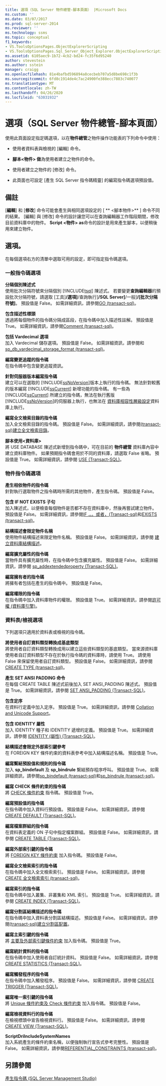 ```yaml
---
title: 選項（SQL Server 物件總管-腳本頁面） |Microsoft Docs
ms.custom: ''
ms.date: 03/07/2017
ms.prod: sql-server-2014
ms.reviewer: ''
ms.technology: ssms
ms.topic: conceptual
f1_keywords:
- VS.ToolsOptionsPages.ObjectExplorerScripting
- VS.ToolsOptionsPages.Sql_Server_Object_Explorer.ObjectExplorerScripting
ms.assetid: 6105aec9-1b72-4cb2-bd24-fc35f6d95240
author: stevestein
ms.author: sstein
manager: craigg
ms.openlocfilehash: 81e4bafbd596894a8cecbeb707a5d8be698c1f3b
ms.sourcegitcommit: 6fd8c1914de4c7ac24900fe388ecc7883c740077
ms.translationtype: MT
ms.contentlocale: zh-TW
ms.lasthandoff: 04/26/2020
ms.locfileid: "63031932"
---
```

# <a name="options-sql-server-object-explorer-scripting-page"></a>選項（SQL Server 物件總管-腳本頁面）
  使用此頁面設定指定碼選項，以在**物件總管**之物件操作功能表的下列命令中使用：  
  
-   使用者資料表與檢視的 [編輯]  命令。  
  
-   **腳本\<物件> 做**為使用者建立之物件的命令。  
  
-   使用者建立之物件的 [修改]  命令。  
  
-   此頁面也可設定 [產生 SQL Server 指令碼精靈]  的編寫指令碼選項預設值。  
  
## <a name="remarks"></a>備註  
 [**編輯**] 和 [**修改**] 命令可能會產生與相同選項設定的 [ ** \<腳本物件>** ] 命令不同的結果。 [編輯]  與 [修改]  命令的設計讓您可以在查詢編輯器工作階段期間，修改目前資料庫中的物件。 **Script \<物件> as**命令的設計是用來產生腳本，以便稍後用來建立物件。  
  
## <a name="options"></a>選項。  
 在每個選項右方的清單中選取可用的設定，即可指定指令碼選項。  
  
### <a name="general-scripting-options"></a>一般指令碼選項  
 **分隔個別陳述式**  
 使用批次分隔符號來分隔個別 [!INCLUDE[tsql](../../includes/tsql-md.md)] 陳述式。 若要變更**查詢編輯器**的預設批次分隔符號，請選取 [工具]****/選項]****/查詢執行]****/SQL Server]****/一般]****/[批次分隔符號]****。 預設值是 False。 如需詳細資訊，請參閱[GO &#40;transact-sql&#41;](/sql/t-sql/language-elements/sql-server-utilities-statements-go)。  
  
 **包含描述性標頭**  
 透過將每個物件的指令碼分隔成區段，在指令碼中加入描述性註解。 預設值是 True。 如需詳細資訊，請參閱[Comment &#40;transact-sql&#41;](/sql/t-sql/language-elements/comment-transact-sql)。  
  
 **包括 Vardecimal 選項**  
 加入 Vardecimal 儲存選項。 預設值是 False。 如需詳細資訊，請參閱和[sp_db_vardecimal_storage_format &#40;transact-sql&#41;](/sql/relational-databases/system-stored-procedures/sp-db-vardecimal-storage-format-transact-sql)。  
  
 **編寫變更追蹤的指令碼**  
 在指令碼中包含變更追蹤資訊。  
  
 **針對伺服器版本編寫指令碼**  
 建立可以在選取的 [!INCLUDE[ssNoVersion](../../../includes/ssnoversion-md.md)]版本上執行的指令碼。 無法針對較舊的版本編寫 [!INCLUDE[ssCurrent](../../../includes/sscurrent-md.md)] 新增功能的指令碼。 有一些為 [!INCLUDE[ssCurrent](../../../includes/sscurrent-md.md)] 所建立的指令碼，無法在執行舊版 [!INCLUDE[ssNoVersion](../../../includes/ssnoversion-md.md)]的伺服器上執行，也無法在 [資料庫相容性層級設定](/sql/t-sql/statements/alter-database-transact-sql-compatibility-level)資料庫上執行。  
  
 **編寫全文檢索目錄的指令碼**  
 加入全文檢索目錄的指令碼。 預設值是 False。 如需詳細資訊，請參閱[&#40;transact-sql&#41;建立全文檢索目錄](/sql/t-sql/statements/create-fulltext-catalog-transact-sql)。  
  
 **腳本使用\<資料庫>**  
 將 USE DATABASE 陳述式新增到指令碼中，可在目前的 **物件總管** 資料庫內容中建立資料庫物件。 如果預期指令碼會用於不同的資料庫，請選取 False 省略。 預設值是 True。 如需詳細資訊，請參閱 [USE &#40;Transact-SQL&#41;](/sql/t-sql/language-elements/use-transact-sql)。  
  
### <a name="object-scripting-options"></a>物件指令碼選項  
 **產生相依物件的指令碼**  
 針對執行選取物件之指令碼時所需的其他物件，產生指令碼。 預設值是 False。  
  
 **包含 IF NOT EXISTS 子句**  
 加入陳述式，以便檢查每個物件是否都不存在資料庫中，然後再嘗試建立物件。 預設值是 False。 如需詳細資訊，請參閱[IF .。。或者，&#40;Transact-sql&#41;](/sql/t-sql/language-elements/if-else-transact-sql)和[EXISTS &#40;transact-sql&#41;](/sql/t-sql/language-elements/exists-transact-sql)。  
  
 **結構描述會限定物件名稱**  
 使用物件結構描述來限定物件名稱。 預設值是 False。 如需詳細資訊，請參閱 [建立資料庫結構描述](../../relational-databases/security/authentication-access/create-a-database-schema.md)。  
  
 **編寫擴充屬性的指令碼**  
 當物件具有擴充屬性時，在指令碼中包含擴充屬性。 預設值是 False。 如需詳細資訊，請參閱 [sp_addextendedproperty &#40;Transact-SQL&#41;](/sql/relational-databases/system-stored-procedures/sp-addextendedproperty-transact-sql)。  
  
 **編寫擁有者的指令碼**  
 將擁有者包括在產生的指令碼中。 預設值是 False。  
  
 **編寫權限的指令碼**  
 在指令碼中加入資料庫物件的權限。 預設值是 True。 如需詳細資訊，請參閱[許可權 &#40;資料庫引擎&#41;](../../relational-databases/security/permissions-database-engine.md)。  
  
### <a name="tableview-options"></a>資料表/檢視選項  
 下列選項只適用於資料表或檢視的指令碼。  
  
 **將使用者自訂資料類型轉換成基底類型**  
 將使用者自訂資料類型轉換成用以建立這些資料類型的基底類型。 當來源資料庫使用者自訂資料類型不存在於執行指令碼的資料庫時，請使用 True。 請使用 False 來保留使用者自訂資料類型。 預設值是 False。 如需詳細資訊，請參閱[CREATE TYPE &#40;transact-sql&#41;](/sql/t-sql/statements/create-type-transact-sql)。  
  
 **產生 SET ANSI PADDING 命令**  
 在每個 CREATE TABLE 陳述式前後加入 SET ANSI_PADDING 陳述式。 預設值是 True。 如需詳細資訊，請參閱 [SET ANSI_PADDING &#40;Transact-SQL&#41;](/sql/t-sql/statements/set-ansi-padding-transact-sql)。  
  
 **包含定序**  
 在資料行定義中加入定序。 預設值是 True。 如需詳細資訊，請參閱 [Collation and Unicode Support](../../relational-databases/collations/collation-and-unicode-support.md)。  
  
 **包含 IDENTITY 屬性**  
 加入 IDENTITY 種子和 IDENTITY 遞增的定義。 預設值是 True。 如需詳細資訊，請參閱 [IDENTITY &#40;屬性&#41; &#40;Transact-SQL&#41;](/sql/t-sql/statements/create-table-transact-sql-identity-property)。  
  
 **結構描述會限定外部索引鍵參考**  
 在 FOREIGN KEY 條件約束的資料表參考中加入結構描述名稱。 預設值是 True。  
  
 **編寫繫結預設值和規則的指令碼**  
 加入 **sp_bindefault** 及 **sp_bindrule** 繫結預存程序呼叫。 預設值是 True。 如需詳細資訊，請參閱[sp_bindefault &#40;transact-sql&#41;](/sql/relational-databases/system-stored-procedures/sp-bindefault-transact-sql)和[sp_bindrule &#40;transact-sql&#41;](/sql/relational-databases/system-stored-procedures/sp-bindrule-transact-sql)。  
  
 **編寫 CHECK 條件約束的指令碼**  
 將 [CHECK 條件約束](../../relational-databases/tables/unique-constraints-and-check-constraints.md) 指令碼。 預設值是 True。  
  
 **編寫預設值的指令碼**  
 在指令碼中加入資料行預設值。 預設值是 False。 如需詳細資訊，請參閱 [CREATE DEFAULT &#40;Transact-SQL&#41;](/sql/t-sql/statements/create-default-transact-sql)。  
  
 **編寫檔案群組的指令碼**  
 在資料表定義的 ON 子句中指定檔案群組。 預設值是 False。 如需詳細資訊，請參閱 [CREATE TABLE &#40;Transact-SQL&#41;](/sql/t-sql/statements/create-table-transact-sql)。  
  
 **編寫外部索引鍵的指令碼**  
 將 [FOREIGN KEY 條件約束](../../relational-databases/tables/primary-and-foreign-key-constraints.md) 加入指令碼。 預設值是 False。  
  
 **編寫全文檢索索引的指令碼**  
 在指令碼中加入全文檢索索引。 預設值是 False。 如需詳細資訊，請參閱[CREATE 全文檢索索引 &#40;transact-sql&#41;](/sql/t-sql/statements/create-fulltext-index-transact-sql)。  
  
 **編寫索引的指令碼**  
 在指令碼中加入叢集、非叢集和 XML 索引。 預設值是 True。 如需詳細資訊，請參閱 [CREATE INDEX &#40;Transact-SQL&#41;](/sql/t-sql/statements/create-index-transact-sql)。  
  
 **編寫分割區結構描述的指令碼**  
 在指令碼中加入資料表分割區結構描述。 預設值是 False。 如需詳細資訊，請參閱[&#40;transact-sql&#41;建立分割區配置](/sql/t-sql/statements/create-partition-scheme-transact-sql)。  
  
 **編寫主索引鍵的指令碼**  
 將 [主要及外部索引鍵條件約束](../../relational-databases/tables/primary-and-foreign-key-constraints.md) 加入指令碼。 預設值是 True。  
  
 **編寫統計資料的指令碼**  
 在指令碼中加入使用者自訂統計資料。 預設值是 False。 如需詳細資訊，請參閱 [CREATE STATISTICS &#40;Transact-SQL&#41;](/sql/t-sql/statements/create-statistics-transact-sql)。  
  
 **編寫觸發程序的指令碼**  
 在指令碼中加入觸發程序。 預設值是 False。 如需詳細資訊，請參閱 [CREATE TRIGGER &#40;Transact-SQL&#41;](/sql/t-sql/statements/create-trigger-transact-sql)。  
  
 **編寫唯一索引鍵的指令碼**  
 將 [Unique 條件約束及 Check 條件約束](../../relational-databases/tables/unique-constraints-and-check-constraints.md) 加入指令碼。 預設值是 False。  
  
 **編寫檢視資料行的指令碼**  
 在檢視標頭中宣告檢視資料行。 預設值是 False。 如需詳細資訊，請參閱 [CREATE VIEW &#40;Transact-SQL&#41;](/sql/t-sql/statements/create-view-transact-sql)。  
  
 **ScriptDriIncludeSystemNames**  
 加入系統產生的條件約束名稱，以便強制執行宣告式參考完整性。 預設值是 False。 如需詳細資訊，請參閱[REFERENTIAL_CONSTRAINTS &#40;transact-sql&#41;](/sql/relational-databases/system-information-schema-views/referential-constraints-transact-sql)。  
  
## <a name="see-also"></a>另請參閱  
 [產生指令碼 &#40;SQL Server Management Studio&#41;](../../relational-databases/scripting/generate-scripts-sql-server-management-studio.md)  
  
  
